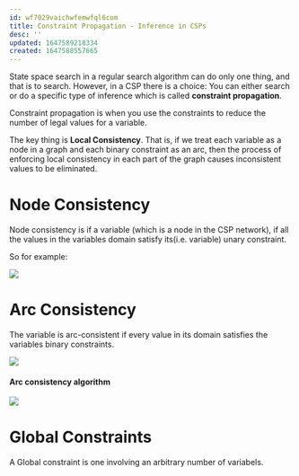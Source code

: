 ```yaml
---
id: wf7029vaichwfemwfql6com
title: Constraint Propagation - Inference in CSPs
desc: ''
updated: 1647589218334
created: 1647588557665
---
```

State space search in a regular search algorithm can do only one thing, and that is to search. However, in a CSP there is a choice: You can either search or do a specific type of inference which is called **constraint propagation**.

Constraint propagation is when you use the constraints to reduce the number of legal values for a variable. 

The key thing is **Local Consistency**. That is, if we treat each variable as a node in a graph and each binary constraint as an arc, then the process of enforcing local consistency in each part of the graph causes inconsistent values to be eliminated. 

# Node Consistency
Node consistency is if a variable (which is a node in the CSP network), if all the values in the variables domain satisfy its(i.e. variable) unary constraint.

So for example:

![](/assets/images/2022-03-18-08-36-49.png)

# Arc Consistency
The variable is arc-consistent if every value in its domain satisfies the variables binary constraints. 

![](/assets/images/2022-03-18-08-37-48.png)

#### Arc consistency algorithm
![](/assets/images/2022-03-18-08-38-18.png)

# Global Constraints
A Global constraint is one involving an arbitrary number of variabels. 